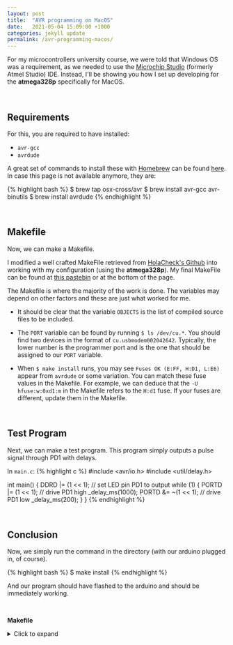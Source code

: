 ```yaml
---
layout: post
title:  "AVR programming on MacOS"
date:   2021-05-04 15:09:00 +1000
categories: jekyll update
permalink: /avr-programming-macos/
---
```


For my microcontrollers university course, we were told that Windows OS was a requirement, as we needed to use the [Microchip Studio](https://www.microchip.com/en-us/development-tools-tools-and-software/microchip-studio-for-avr-and-sam-devices) (formerly Atmel Studio) IDE. Instead, I'll be showing you how I set up developing for the **atmega328p** specifically for MacOS.

<br>

## Requirements
For this, you are required to have installed:
- `avr-gcc`
- `avrdude`

A great set of commands to install these with [Homebrew](https://brew.sh) can be found [here](https://gist.github.com/jj1bdx/f149305a57c4cb2cef7c). In case this page is not available anymore, they are:

{% highlight bash %}
$ brew tap osx-cross/avr
$ brew install avr-gcc avr-binutils
$ brew install avrdude
{% endhighlight %}

<br>

## Makefile
Now, we can make a Makefile.

I modified a well crafted MakeFile retrieved from [HolaCheck's Github](https://gist.github.com/holachek/3304890) into working with my configuration (using the **atmega328p**). My final MakeFile can be found at [this pastebin](https://pastebin.com/ENDP4XES) or at the bottom of the page.

The Makefile is where the majority of the work is done. The variables may depend on other factors and these are just what worked for me.
  - It should be clear that the variable `OBJECTS` is the list of compiled source files to be included.

  - The `PORT` variable can be found by running `$ ls /dev/cu.*`. You should find two devices in the format of `cu.usbmodem002042642`. Typically, the lower number is the programmer port and is the one that should be assigned to our `PORT` variable.

  - When `$ make install` runs, you may see `Fuses OK (E:FF, H:D1, L:E6)` appear from `avrdude` or some variation. You can match these fuse values in the Makefile. For example, we can deduce that the `-U hfuse:w:0xd1:m` in the Makefile refers to the `H:d1` fuse. If your fuses are different, update them in the Makefile.


<br>


## Test Program
Next, we can make a test program. This program simply outputs a pulse signal through PD1 with delays.

In `main.c`:
{% highlight c %}
#include <avr/io.h>
#include <util/delay.h>

int main() {
    DDRD |= (1 << 1);           // set LED pin PD1 to output
    while (1) {
        PORTD |= (1 << 1);      // drive PD1 high
        _delay_ms(1000);
        PORTD &= ~(1 << 1);     // drive PD1 low
        _delay_ms(200);
    }
}
{% endhighlight %}

<br>

## Conclusion
Now, we simply run the command in the directory (with our arduino plugged in, of course).

{% highlight bash %}
$ make install
{% endhighlight %}

And our program should have flashed to the arduino and should be immediately working.

<br>

**Makefile**
<details>
  <summary>Click to expand</summary>

{% highlight make %}
# Name: Makefile
# Author: <insert your name here>
# Copyright: <insert your copyright message here>
# License: <insert your license reference here>

# DEVICE ....... The AVR device you compile for
# CLOCK ........ Target AVR clock rate in Hertz
# OBJECTS ...... The object files created from your source files. This list is
#                usually the same as the list of source files with suffix ".o".
# PROGRAMMER ... Options to avrdude which define the hardware you use for
#                uploading to the AVR and the interface where this hardware
#                is connected.
# FUSES ........ Parameters for avrdude to flash the fuses appropriately.

DEVICE     = atmega328p
CLOCK      = 20000000
PORT	   = /dev/cu.usbmodem002042642
PROGRAMMER = -c stk500v2 -P $(PORT)
OBJECTS    = main.o other.o
FUSES      = -U lfuse:w:0xE6:m -U hfuse:w:0xd1:m -U efuse:w:0xff:m


######################################################################
######################################################################

# Tune the lines below only if you know what you are doing:

AVRDUDE = avrdude $(PROGRAMMER) -p $(DEVICE)
COMPILE = avr-gcc -Wall -Os -DF_CPU=$(CLOCK) -mmcu=$(DEVICE)

# symbolic targets:
all:	main.hex

.c.o:
	$(COMPILE) -c $< -o $@

.S.o:
	$(COMPILE) -x assembler-with-cpp -c $< -o $@
# "-x assembler-with-cpp" should not be necessary since this is the default
# file type for the .S (with capital S) extension. However, upper case
# characters are not always preserved on Windows. To ensure WinAVR
# compatibility define the file type manually.

.c.s:
	$(COMPILE) -S $< -o $@

flash:	all
	$(AVRDUDE) -U flash:w:main.hex:i -F

fuse:
	$(AVRDUDE) $(FUSES)

install: flash fuse

# if you use a bootloader, change the command below appropriately:
load: all
	bootloadHID main.hex

clean:
	rm -f main.hex main.elf $(OBJECTS)

# file targets:
main.elf: $(OBJECTS)
	$(COMPILE) -o main.elf $(OBJECTS)

main.hex: main.elf
	rm -f main.hex
	avr-objcopy -j .text -j .data -O ihex main.elf main.hex
# If you have an EEPROM section, you must also create a hex file for the
# EEPROM and add it to the "flash" target.

# Targets for code debugging and analysis:
disasm:	main.elf
	avr-objdump -d main.elf

cpp:
	$(COMPILE) -E main.c

{% endhighlight %}
</details>